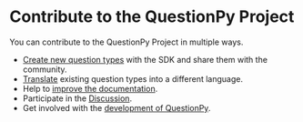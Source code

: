 # Contribute to the QuestionPy Project

You can contribute to the QuestionPy Project in multiple ways.

* [Create new question types](../getting_started/create_qtype.md) with the SDK and share them with the community.
* [Translate](translation.md) existing question types into a different language.
* Help to [improve the documentation](documentation.md).
* Participate in the [Discussion](discussion.md).
* Get involved with the [development of QuestionPy](development.md).
